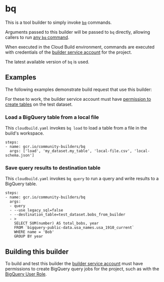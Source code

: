 # bq

This is a tool builder to simply invoke
[`bq`](https://cloud.google.com/bigquery/docs/bq-command-line-tool) commands.

Arguments passed to this builder will be passed to `bq` directly, allowing
callers to run [any `bq`
command](https://cloud.google.com/bigquery/docs/bq-command-line-tool).

When executed in the Cloud Build environment, commands are executed with
credentials of the [builder service
account](https://cloud.google.com/cloud-build/docs/permissions) for the
project.

The latest available version of `bq` is used.

## Examples

The following examples demonstrate build request that use this builder:

For these to work, the builder service account must have [permission to
create tables](https://cloud.google.com/bigquery/docs/access-control) on the
test dataset.

### Load a BigQuery table from a local file

This `cloudbuild.yaml` invokes `bq load` to load a table from a file in the
build's workspace.

```
steps:
- name: gcr.io/community-builders/bq
  args: ['load', 'my_dataset.my_table', 'local-file.csv', 'local-schema.json']
```

### Save query results to destination table

This `cloudbuild.yaml` invokes `bq query` to run a query and write results to
a BigQuery table.

```
steps:
- name: gcr.io/community-builders/bq
  args:
  - query
  - --use_legacy_sql=false
  - --destination_table=test_dataset.bobs_from_builder
  - >
    SELECT SUM(number) AS total_bobs, year
    FROM `bigquery-public-data.usa_names.usa_1910_current`
    WHERE name = 'Bob'
    GROUP BY year
```

## Building this builder

To build and test this builder the [builder service
account](https://cloud.google.com/cloud-build/docs/permissions) must
have permissions to create BigQuery query jobs for the project, such as with
the [BigQuery User
Role](https://cloud.google.com/bigquery/docs/access-control#permissions_and_roles).
